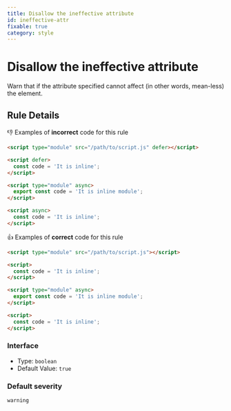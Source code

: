```yaml
---
title: Disallow the ineffective attribute
id: ineffective-attr
fixable: true
category: style
---
```


# Disallow the ineffective attribute

Warn that if the attribute specified cannot affect (in other words, mean-less) the element.

## Rule Details

👎 Examples of **incorrect** code for this rule

```html
<script type="module" src="/path/to/script.js" defer></script>

<script defer>
  const code = 'It is inline';
</script>

<script type="module" async>
  export const code = 'It is inline module';
</script>

<script async>
  const code = 'It is inline';
</script>
```

👍 Examples of **correct** code for this rule

```html
<script type="module" src="/path/to/script.js"></script>

<script>
  const code = 'It is inline';
</script>

<script type="module" async>
  export const code = 'It is inline module';
</script>

<script>
  const code = 'It is inline';
</script>
```

### Interface

- Type: `boolean`
- Default Value: `true`

### Default severity

`warning`

